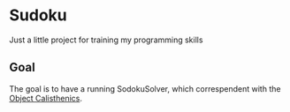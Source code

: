 # Sudoku
Just a little project for training my programming skills

## Goal
The goal is to have a running SodokuSolver, which correspendent with the [Object Calisthenics]( https://www.cs.helsinki.fi/u/luontola/tdd-2009/ext/ObjectCalisthenics.pdf ).